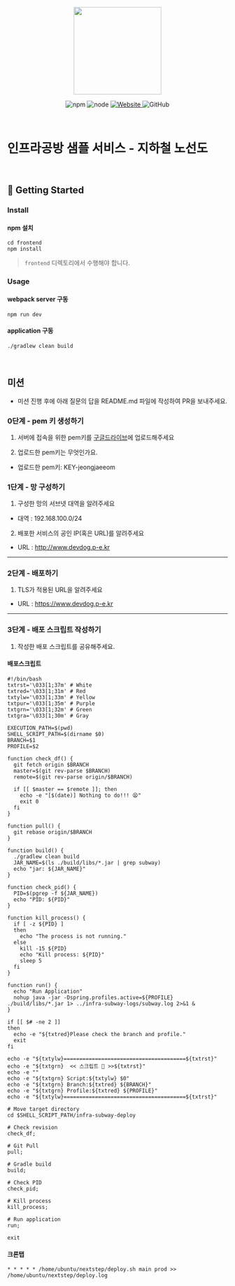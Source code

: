 <p align="center">
    <img width="200px;" src="https://raw.githubusercontent.com/woowacourse/atdd-subway-admin-frontend/master/images/main_logo.png"/>
</p>
<p align="center">
  <img alt="npm" src="https://img.shields.io/badge/npm-%3E%3D%205.5.0-blue">
  <img alt="node" src="https://img.shields.io/badge/node-%3E%3D%209.3.0-blue">
  <a href="https://edu.nextstep.camp/c/R89PYi5H" alt="nextstep atdd">
    <img alt="Website" src="https://img.shields.io/website?url=https%3A%2F%2Fedu.nextstep.camp%2Fc%2FR89PYi5H">
  </a>
  <img alt="GitHub" src="https://img.shields.io/github/license/next-step/atdd-subway-service">
</p>

<br>

# 인프라공방 샘플 서비스 - 지하철 노선도

<br>

## 🚀 Getting Started

### Install
#### npm 설치
```
cd frontend
npm install
```
> `frontend` 디렉토리에서 수행해야 합니다.

### Usage
#### webpack server 구동
```
npm run dev
```
#### application 구동
```
./gradlew clean build
```
<br>

## 미션

* 미션 진행 후에 아래 질문의 답을 README.md 파일에 작성하여 PR을 보내주세요.

### 0단계 - pem 키 생성하기

1. 서버에 접속을 위한 pem키를 [구글드라이브](https://drive.google.com/drive/folders/1dZiCUwNeH1LMglp8dyTqqsL1b2yBnzd1?usp=sharing)에 업로드해주세요

2. 업로드한 pem키는 무엇인가요.
- 업로드한 pem키: KEY-jeongjaeeom

### 1단계 - 망 구성하기
1. 구성한 망의 서브넷 대역을 알려주세요
- 대역 : 192.168.100.0/24

2. 배포한 서비스의 공인 IP(혹은 URL)를 알려주세요

- URL : http://www.devdog.p-e.kr



---

### 2단계 - 배포하기
1. TLS가 적용된 URL을 알려주세요

- URL : https://www.devdog.p-e.kr

---

### 3단계 - 배포 스크립트 작성하기

1. 작성한 배포 스크립트를 공유해주세요.
#### 배포스크립트
```shell
#!/bin/bash
txtrst='\033[1;37m' # White
txtred='\033[1;31m' # Red
txtylw='\033[1;33m' # Yellow
txtpur='\033[1;35m' # Purple
txtgrn='\033[1;32m' # Green
txtgra='\033[1;30m' # Gray

EXECUTION_PATH=$(pwd)
SHELL_SCRIPT_PATH=$(dirname $0)
BRANCH=$1
PROFILE=$2

function check_df() {
  git fetch origin $BRANCH
  master=$(git rev-parse $BRANCH)
  remote=$(git rev-parse origin/$BRANCH)

  if [[ $master == $remote ]]; then
    echo -e "[$(date)] Nothing to do!!! 😫"
    exit 0
  fi
}

function pull() {
  git rebase origin/$BRANCH
}

function build() {
  ./gradlew clean build
  JAR_NAME=$(ls ./build/libs/*.jar | grep subway)
  echo "jar: ${JAR_NAME}"
}

function check_pid() {
  PID=$(pgrep -f ${JAR_NAME})
  echo "PID: ${PID}"
}

function kill_process() {
  if [ -z ${PID} ]
  then
    echo "The process is not running."
  else
    kill -15 ${PID}
    echo "Kill process: ${PID}"
    sleep 5
  fi
}

function run() {
  echo "Run Application"
  nohup java -jar -Dspring.profiles.active=${PROFILE} ./build/libs/*.jar 1> ../infra-subway-logs/subway.log 2>&1 &
}

if [[ $# -ne 2 ]]
then
  echo -e "${txtred}Please check the branch and profile."
  exit
fi

echo -e "${txtylw}=======================================${txtrst}"
echo -e "${txtgrn}  << 스크립트 🧐 >>${txtrst}"
echo -e ""
echo -e "${txtgrn} Script:${txtylw} $0"
echo -e "${txtgrn} Branch:${txtred} ${BRANCH}"
echo -e "${txtgrn} Profile:${txtred} ${PROFILE}"
echo -e "${txtylw}=======================================${txtrst}"

# Move target directory
cd $SHELL_SCRIPT_PATH/infra-subway-deploy

# Check revision
check_df;

# Git Pull
pull;

# Gradle build
build;

# Check PID
check_pid;

# Kill process
kill_process;

# Run application
run;

exit
```

#### 크론탭
```shell
* * * * * /home/ubuntu/nextstep/deploy.sh main prod >> /home/ubuntu/nextstep/deploy.log
```